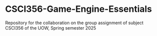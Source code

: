 # CSCI356-Game-Engine-Essentials
Repository for the collaboration on the group assignment of subject CSCI356 of the UOW, Spring semester 2025
